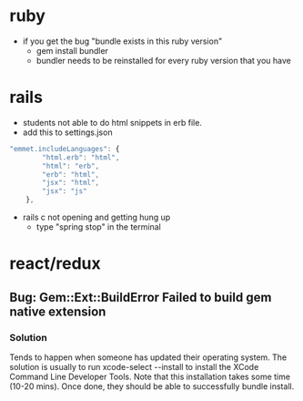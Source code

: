 # ruby 
* if you get the bug "bundle exists in this ruby version" 
    * gem install bundler 
    * bundler needs to be reinstalled for every ruby version that you have 

# rails 
* students not able to do html snippets in erb file.
* add this to settings.json
```javascript
"emmet.includeLanguages": {
        "html.erb": "html",
        "html": "erb",
        "erb": "html",
        "jsx": "html",
        "jsx": "js"
    },
```
* rails c not opening and getting hung up 
    * type "spring stop" in the terminal

# react/redux

## Bug: Gem::Ext::BuildError Failed to build gem native extension
### Solution 
Tends to happen when someone has updated their operating system. The solution is usually to run xcode-select --install to install the XCode Command Line Developer Tools. Note that this installation takes some time (10-20 mins). Once done, they should be able to successfully bundle install.
